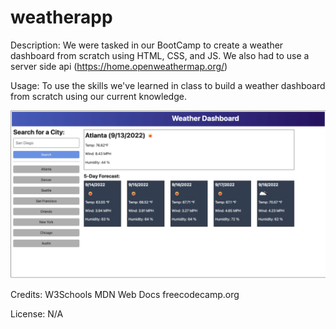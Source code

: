 # weatherapp

Description:
We were tasked in our BootCamp to create a weather dashboard from scratch using HTML, CSS, and JS. We also had to use a server side api (https://home.openweathermap.org/)

Usage:
To use the skills we've learned in class to build a weather dashboard from scratch using our current knowledge.

![weather dashboard aplication](/Images/image.png)

Credits:
W3Schools MDN Web Docs freecodecamp.org

License:
N/A
